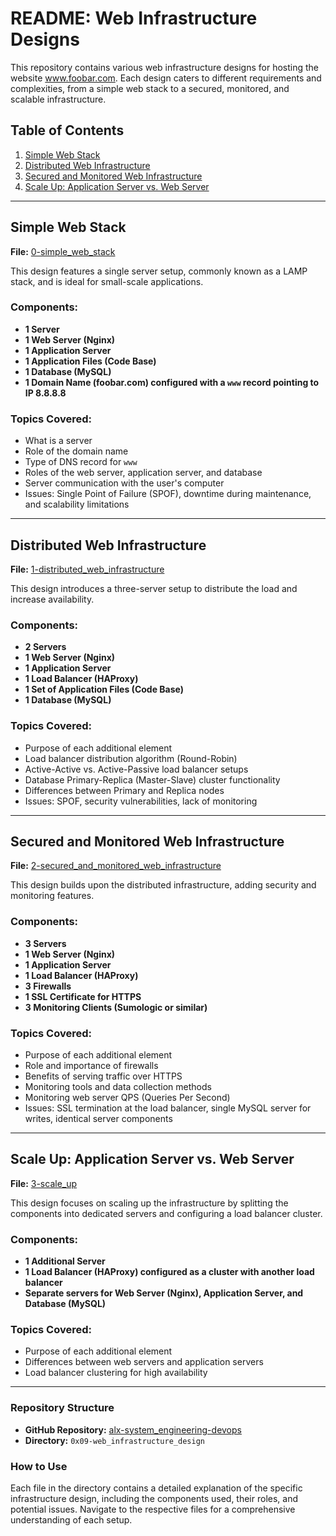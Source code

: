 # README: Web Infrastructure Designs

This repository contains various web infrastructure designs for hosting the website www.foobar.com. Each design caters to different requirements and complexities, from a simple web stack to a secured, monitored, and scalable infrastructure.

## Table of Contents

1. [Simple Web Stack](#simple-web-stack)
2. [Distributed Web Infrastructure](#distributed-web-infrastructure)
3. [Secured and Monitored Web Infrastructure](#secured-and-monitored-web-infrastructure)
4. [Scale Up: Application Server vs. Web Server](#scale-up-application-server-vs-web-server)

---

## Simple Web Stack

**File:** [0-simple_web_stack](./t0.md)

This design features a single server setup, commonly known as a LAMP stack, and is ideal for small-scale applications.

### Components:
- **1 Server**
- **1 Web Server (Nginx)**
- **1 Application Server**
- **1 Application Files (Code Base)**
- **1 Database (MySQL)**
- **1 Domain Name (foobar.com) configured with a `www` record pointing to IP 8.8.8.8**

### Topics Covered:
- What is a server
- Role of the domain name
- Type of DNS record for `www`
- Roles of the web server, application server, and database
- Server communication with the user's computer
- Issues: Single Point of Failure (SPOF), downtime during maintenance, and scalability limitations

---

## Distributed Web Infrastructure

**File:** [1-distributed_web_infrastructure](./t1.md)

This design introduces a three-server setup to distribute the load and increase availability.

### Components:
- **2 Servers**
- **1 Web Server (Nginx)**
- **1 Application Server**
- **1 Load Balancer (HAProxy)**
- **1 Set of Application Files (Code Base)**
- **1 Database (MySQL)**

### Topics Covered:
- Purpose of each additional element
- Load balancer distribution algorithm (Round-Robin)
- Active-Active vs. Active-Passive load balancer setups
- Database Primary-Replica (Master-Slave) cluster functionality
- Differences between Primary and Replica nodes
- Issues: SPOF, security vulnerabilities, lack of monitoring

---

## Secured and Monitored Web Infrastructure

**File:** [2-secured_and_monitored_web_infrastructure](./t2.md)

This design builds upon the distributed infrastructure, adding security and monitoring features.

### Components:
- **3 Servers**
- **1 Web Server (Nginx)**
- **1 Application Server**
- **1 Load Balancer (HAProxy)**
- **3 Firewalls**
- **1 SSL Certificate for HTTPS**
- **3 Monitoring Clients (Sumologic or similar)**

### Topics Covered:
- Purpose of each additional element
- Role and importance of firewalls
- Benefits of serving traffic over HTTPS
- Monitoring tools and data collection methods
- Monitoring web server QPS (Queries Per Second)
- Issues: SSL termination at the load balancer, single MySQL server for writes, identical server components

---

## Scale Up: Application Server vs. Web Server

**File:** [3-scale_up](./t3.md)

This design focuses on scaling up the infrastructure by splitting the components into dedicated servers and configuring a load balancer cluster.

### Components:
- **1 Additional Server**
- **1 Load Balancer (HAProxy) configured as a cluster with another load balancer**
- **Separate servers for Web Server (Nginx), Application Server, and Database (MySQL)**

### Topics Covered:
- Purpose of each additional element
- Differences between web servers and application servers
- Load balancer clustering for high availability

---

### Repository Structure

- **GitHub Repository:** [alx-system_engineering-devops](https://github.com/alx-system_engineering-devops)
- **Directory:** `0x09-web_infrastructure_design`

### How to Use

Each file in the directory contains a detailed explanation of the specific infrastructure design, including the components used, their roles, and potential issues. Navigate to the respective files for a comprehensive understanding of each setup.